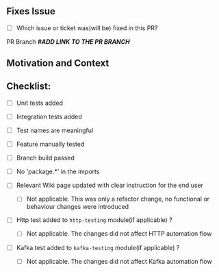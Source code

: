 # <Feature Title>

## Fixes Issue
- [ ] Which issue or ticket was(will be) fixed in this PR?

PR Branch
**_#ADD LINK TO THE PR BRANCH_**

## Motivation and Context

## Checklist:

* [ ] Unit tests added

* [ ] Integration tests added

* [ ] Test names are meaningful

* [ ] Feature manually tested

* [ ] Branch build passed

* [ ] No 'package.*' in the imports

* [ ] Relevant Wiki page updated with clear instruction for the end user
  * [ ] Not applicable. This was only a refactor change, no functional or behaviour changes were introduced

* [ ] Http test added to `http-testing` module(if applicable) ?
  * [ ] Not applicable. The changes did not affect HTTP automation flow

* [ ] Kafka test added to `kafka-testing` module(if applicable) ?
  * [ ] Not applicable. The changes did not affect Kafka automation flow

